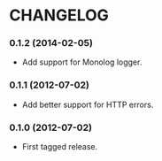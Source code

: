 CHANGELOG
=========

### 0.1.2 (2014-02-05)

  * Add support for Monolog logger.

### 0.1.1 (2012-07-02)

  * Add better support for HTTP errors.

### 0.1.0 (2012-07-02)

  * First tagged release.
